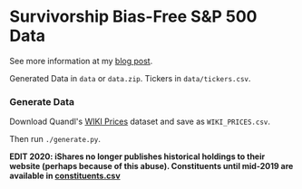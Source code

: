 # Survivorship Bias-Free S&P 500 Data

See more information at my [blog post](https://teddykoker.com/2019/05/creating-a-survivorship-bias-free-sp-500-dataset-with-python/).

Generated Data in `data` or `data.zip`. Tickers in `data/tickers.csv`.

### Generate Data

Download Quandl's [WIKI Prices](https://www.quandl.com/databases/WIKIP/usage/export) dataset and save as `WIKI_PRICES.csv`.

Then run `./generate.py`.

**EDIT 2020: iShares no longer publishes historical holdings to their website
(perhaps because of this abuse). Constituents until mid-2019 are available in
[constituents.csv](constituents.csv)**

